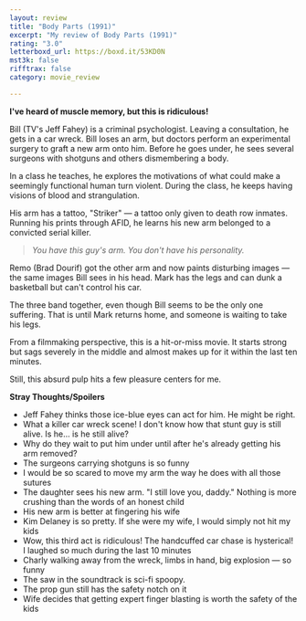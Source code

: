 ```yaml
---
layout: review
title: "Body Parts (1991)"
excerpt: "My review of Body Parts (1991)"
rating: "3.0"
letterboxd_url: https://boxd.it/53KD0N
mst3k: false
rifftrax: false
category: movie_review

---
```


<b>I've heard of muscle memory, but this is ridiculous!</b>

Bill (TV's Jeff Fahey) is a criminal psychologist. Leaving a consultation, he gets in a car wreck. Bill loses an arm, but doctors perform an experimental surgery to graft a new arm onto him. Before he goes under, he sees several surgeons with shotguns and others dismembering a body.

In a class he teaches, he explores the motivations of what could make a seemingly functional human turn violent. During the class, he keeps having visions of blood and strangulation.

His arm has a tattoo, "Striker" — a tattoo only given to death row inmates. Running his prints through AFID, he learns his new arm belonged to a convicted serial killer.

<blockquote><i>You have this guy's arm. You don't have his personality.</i></blockquote>

Remo (Brad Dourif) got the other arm and now paints disturbing images — the same images Bill sees in his head. Mark has the legs and can dunk a basketball but can't control his car.

The three band together, even though Bill seems to be the only one suffering. That is until Mark returns home, and someone is waiting to take his legs.

From a filmmaking perspective, this is a hit-or-miss movie. It starts strong but sags severely in the middle and almost makes up for it within the last ten minutes.

Still, this absurd pulp hits a few pleasure centers for me.

<b>Stray Thoughts/Spoilers</b>
* Jeff Fahey thinks those ice-blue eyes can act for him. He might be right.
* What a killer car wreck scene! I don't know how that stunt guy is still alive. Is he... is he still alive?
* Why do they wait to put him under until after he's already getting his arm removed?
* The surgeons carrying shotguns is so funny
* I would be so scared to move my arm the way he does with all those sutures
* The daughter sees his new arm. "I still love you, daddy." Nothing is more crushing than the words of an honest child
* His new arm is better at fingering his wife
* Kim Delaney is so pretty. If she were my wife, I would simply not hit my kids
* Wow, this third act is ridiculous! The handcuffed car chase is hysterical! I laughed so much during the last 10 minutes
* Charly walking away from the wreck, limbs in hand, big explosion — so funny 
* The saw in the soundtrack is sci-fi spoopy.
* The prop gun still has the safety notch on it
* Wife decides that getting expert finger blasting is worth the safety of the kids